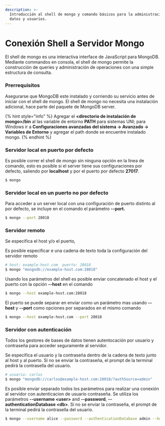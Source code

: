 ```yaml
---
description: >-
  Introducción al shell de mongo y comando básicos para la administración de
  datos y usuarios.
---
```


# Conexión Shell a Servidor Mongo

El shell de mongo es una interactiva interface de JavaScript para MongoDB. Mediante commandos en consola, el shell de mongo permite la construcción de queries y administración de operaciones con una simple estructura de consulta.

### Prerrequisitos

Asegurarse que MongoDB este instalado y corriendo su servicio antes de iniciar con el shell de mongo. El shell de mongo no necesita una instalación adicional, hace parte del paquete de MongoDB server.

{% hint style="info" %}
Agregar el **&lt;directorio de instalación de mongo&gt;/bin** al las variable de entorno **PATH** para sistemas UNI; para Windows ir a **Configuraciones avanzadas del sistema -&gt; Avanzado -&gt; Variables de Entorno** y agregar el path donde se encuentre instalado mongo.
{% endhint %}

### Servidor local en puerto por defecto

Es posible correr el shell de mongo sin ninguna opción en la linea de comando, esto es posible si el server tiene sus configuraciones por defecto, saliendo por **localhost** y por el puerto por defecto **27017**.

```bash
$ mongo
```

### Servidor local en un puerto no por defecto

Para acceder a un server local con una configuración de puerto distinto al por defecto, se incluye en el comando el parámetro **--port.**

```bash
$ mongo --port 28018
```

### Servidor remoto

Se especifica el host y/o el puerto,

Es posible especificar e una cadena de texto toda la configuración del servidor remoto

```bash
# host: example-host.com  puerto: 28018
$ mongo "mongodb://example-host.com:28018" 
```

Usando los parámetros del shell es posible enviar concatenado el host y el puerto con la opción **--host** en el comando

```bash
$ mongo --host example-host.com:28018
```

El puerto se puede separar en enviar como un parámetro mas usando **--host** y **--port** como opciones por separados en el mismo comando  

```bash
$ mongo --host example-host.com --port 28018
```

### Servidor con autenticación

Todos los gestores de bases de datos tienen autentocación por usuario y contraseña para acceder seguramente al servidor. 

Se especifica el usuario y la contraseña dentro de la cadena de texto junto al host y al puerto. Sí no se enviar la contraseña, el prompt de la terminal pedirá la contrasella del usuario.

```bash
# usuario: carlos
$ mongo "mongodb://carlos@example-host.com:28018/?authSource=admin"
```

Es posible enviar separado todos los parámetros para realizar una conexión al servidor con autenticacion de usuario contraseña. Se utiliza los parámetros **--username &lt;user&gt;** and **--password**, **--authenticationDatabase &lt;db&gt;**. Sí no se enviar la contraseña, el prompt de la terminal pedirá la contrasella del usuario.

```bash
$ mongo --username alice --password --authenticationDatabase admin --host example-host.com --port 28015
```



